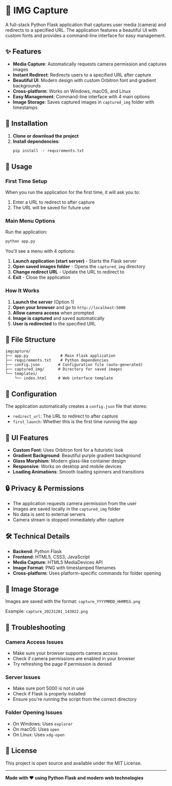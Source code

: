 # 🎯 IMG Capture

A full-stack Python Flask application that captures user media (camera) and redirects to a specified URL. The application features a beautiful UI with custom fonts and provides a command-line interface for easy management.

## ✨ Features

- **Media Capture**: Automatically requests camera permission and captures images
- **Instant Redirect**: Redirects users to a specified URL after capture
- **Beautiful UI**: Modern design with custom Orbitron font and gradient backgrounds
- **Cross-platform**: Works on Windows, macOS, and Linux
- **Easy Management**: Command-line interface with 4 main options
- **Image Storage**: Saves captured images in `captured_img` folder with timestamps

## 🚀 Installation

1. **Clone or download the project**
2. **Install dependencies**:
   ```bash
   pip install -r requirements.txt
   ```

## 📱 Usage

### First Time Setup
When you run the application for the first time, it will ask you to:
1. Enter a URL to redirect to after capture
2. The URL will be saved for future use

### Main Menu Options

Run the application:
```bash
python app.py
```

You'll see a menu with 4 options:

1. **Launch application (start server)** - Starts the Flask server
2. **Open saved images folder** - Opens the `captured_img` directory
3. **Change redirect URL** - Update the URL to redirect to
4. **Exit** - Close the application

### How It Works

1. **Launch the server** (Option 1)
2. **Open your browser** and go to `http://localhost:5000`
3. **Allow camera access** when prompted
4. **Image is captured** and saved automatically
5. **User is redirected** to the specified URL

## 📁 File Structure

```
imgcapture/
├── app.py              # Main Flask application
├── requirements.txt    # Python dependencies
├── config.json        # Configuration file (auto-generated)
├── captured_img/      # Directory for saved images
└── templates/
    └── index.html     # Web interface template
```

## 🔧 Configuration

The application automatically creates a `config.json` file that stores:
- `redirect_url`: The URL to redirect to after capture
- `first_launch`: Whether this is the first time running the app

## 🎨 UI Features

- **Custom Font**: Uses Orbitron font for a futuristic look
- **Gradient Background**: Beautiful purple gradient background
- **Glass Morphism**: Modern glass-like container design
- **Responsive**: Works on desktop and mobile devices
- **Loading Animations**: Smooth loading spinners and transitions

## 🔒 Privacy & Permissions

- The application requests camera permission from the user
- Images are saved locally in the `captured_img` folder
- No data is sent to external servers
- Camera stream is stopped immediately after capture

## 🛠️ Technical Details

- **Backend**: Python Flask
- **Frontend**: HTML5, CSS3, JavaScript
- **Media Capture**: HTML5 MediaDevices API
- **Image Format**: PNG with timestamped filenames
- **Cross-platform**: Uses platform-specific commands for folder opening

## 📸 Image Storage

Images are saved with the format: `capture_YYYYMMDD_HHMMSS.png`

Example: `capture_20231201_143022.png`

## 🚨 Troubleshooting

### Camera Access Issues
- Make sure your browser supports camera access
- Check if camera permissions are enabled in your browser
- Try refreshing the page if permission is denied

### Server Issues
- Make sure port 5000 is not in use
- Check if Flask is properly installed
- Ensure you're running the script from the correct directory

### Folder Opening Issues
- On Windows: Uses `explorer`
- On macOS: Uses `open`
- On Linux: Uses `xdg-open`

## 📝 License

This project is open source and available under the MIT License.

---

**Made with ❤️ using Python Flask and modern web technologies**